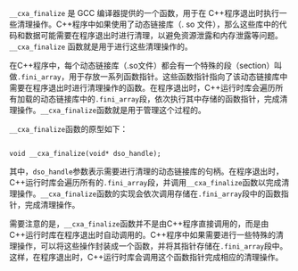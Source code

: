 
`__cxa_finalize` 是 GCC 编译器提供的一个函数，用于在 C++程序退出时执行一些清理操作。C++程序中如果使用了动态链接库（. so 文件），那么这些库中的代码和数据可能需要在程序退出时进行清理，以避免资源泄露和内存泄露等问题。`__cxa_finalize` 函数就是用于进行这些清理操作的。

在C++程序中，每个动态链接库（.so文件）都会有一个特殊的段（section）叫做`.fini_array`，用于存放一系列函数指针。这些函数指针指向了该动态链接库中需要在程序退出时进行清理操作的函数。在程序退出时，C++运行时库会遍历所有加载的动态链接库中的`.fini_array`段，依次执行其中存储的函数指针，完成清理操作。`__cxa_finalize`函数就是用于管理这个过程的。

`__cxa_finalize`函数的原型如下：

```c++
```

`void __cxa_finalize(void* dso_handle);`

其中，`dso_handle`参数表示需要进行清理的动态链接库的句柄。在程序退出时，C++运行时库会遍历所有的`.fini_array`段，并调用`__cxa_finalize`函数以完成清理操作。`__cxa_finalize`函数的实现会依次调用存储在`.fini_array`段中的函数指针，完成清理操作。

需要注意的是，`__cxa_finalize`函数并不是由C++程序直接调用的，而是由C++运行时库在程序退出时自动调用的。C++程序中如果需要进行一些特殊的清理操作，可以将这些操作封装成一个函数，并将其指针存储在`.fini_array`段中。这样，在程序退出时，C++运行时库会调用这个函数指针完成相应的清理操作。